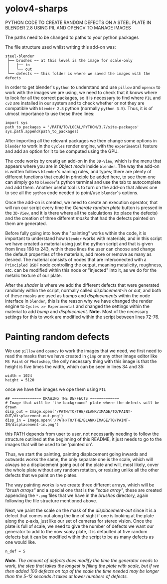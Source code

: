 # yolov4-sharps

PYTHON CODE TO CREATE RANDOM DEFECTS ON A STEEL PLATE IN BLENDER 2.8 USING PIL AND OPENCV TO MANAGE IMAGES

The paths need to be changed to paths to your python packages

The file structure used whilst writing this add-on was:

```
steel-blender 
 ├── brushes ~~ at this level is the image for scale-only
 │   ├── in
 │   └── out
 └── defects ~~ this folder is where we saved the images with the defects
 ```

In order to get blender's ```python``` to understand and use ```pillow``` and ```opencv``` to work with the images we are using, we need to check that it knows where to look for all the correct packages, so it is necessary to find where ```PIL``` and ```cv2``` are installed in our system and to check whether or not they are compatible with ```blender 2.8``` python (normally ```python 3.5```). Thus, it is of utmost importance to use these three lines:

```
import sys
path_to_packages = '/PATH/TO/LOCAL/PYTHON/3.7/site-packages'
sys.path.append(path_to_packages)
```
After importing all the relevant packages we then change some options in ```blender``` to work in the ```Cycles``` render engine, with the ```experimental``` feature and add an option for it to be computed using the GPU.

The code works by creatig an add-on in the ```3D-View```, which is the menu that appears where you are in _Object mode_ inside ```blender```. The way the add-on is written follows ```blender```'s naming rules, and types; there are plenty of different functions that could in principle be added here, to see them one can simply go to ```blender```'s python terminal and use the tab to autocomplete and add them. Another useful tool is to turn on the add-on that allows one to see all the ```python``` code needed to point/use ```blender```'s options.

Once the add-on is created, we need to create an execution operator, that will run our script every time the _Generate random plate_ button is pressed in the ```3D-View```, and it is there where all the calculations (to place the defects) and the creation of three different _masks_ that had the defects painted on them are generated.

Before fully going into how the "painting" works within the code, it is important to understand how ```blender``` works with materials, and in this script we have created a material using just the python script and that is given from lines 168 to 243, within these lines the user can choose and change the default properties of the materials, add more or remove as many as desired. The material consists of nodes that are interconected with a ```Principled BSDF``` node controlling the output, meaning metalicity, roughness, etc. can be modified within this node or "injected" into it, as we do for the metalic texture of our plate.

After the _shader_ is where we add the different defects that were generated randomly within the script, normally called _displacement-in_ or _out_, and both of these masks are used as _bumps_ and _displacements_ within the node interface in ```blender```, this is the reason why we have changed the render engine to ```Cycles >> Experimental``` and changed the settings within the material to add _bump_ and _displacement_. **Note.** Most of the necessary settings for this to work are modified within the script between lines 72-76.

# Painting random defects

We use ```pillow``` and ```opencv``` to work the images that we need, we first need to read the masks that we have created in ```gimp``` or any other image editor like ```MS Paint``` or ```Photoshop```, the only necessary thing with this image is that the height is five times the width, which can be seen in lines 34 and 35:

```
width = 1024
height = 5120
```
once we have the images we ope them using ```PIL```
```
## ~~~~~~~~~~~~~ DRAWING THE DEFFECTS ~~~~~~~~~~~~~
# Image that will be 'the background' plate where the defects will be drawn
disp_out = Image.open('/PATH/TO/THE/BLANK/IMAGE/TO/PAINT-OUT/displacement-out.png')
disp_in = Image.open('/PATH/TO/THE/BLANK/IMAGE/TO/PAINT-IN/displacement-in.png')
```
this PATH depends from user to user, not necessarily needing to follow the structure outlined at the beginning of this README, it just needs to go to the images that will be used to be 'painted on'.

Thus, we start the painting, painting displacement going inwards and outwards works the same, the only separate one is the scale, which will always be a displacement going out of the plate and will, most likely, cover the whole plate without any random rotation, or resizing unlike all the other defects that we paint on the plates.

The way painting works is we create three different arrays, which will be _"brush arrays"_ and a special one that is the _"scale array"_, these are created appending the ```*.png``` files that we have in the _brushes_ directory, again following the file structure mentioned above.

Next, we paint the scale on the mask of the _displacement-out_ since it is a defect that comes out along the line of sight if one is looking at the plate along the z-axis, just like our set of cameras for stereo vision. Once the plate is full of scale, we need to give the number of defects we want our generator to add to the now _scaly_ plate, it is defaulted at five random defects but it can be modified within the script to be as many defects as one would like. 
```
n_def = 5
```
_**Note.** The amount of defects does modify the time the generator needs to work, the step that takes the longest is filling the plate with scale, but if we then added 100 defects on top of the scale the time needed may be longer than the 5-12 seconds it takes at lower numbers of defects._

